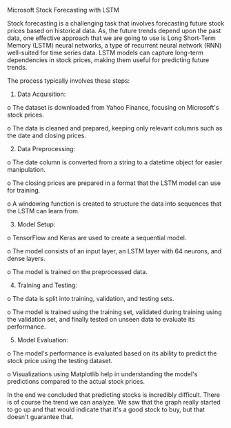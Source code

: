 Microsoft Stock Forecasting with LSTM

Stock forecasting is a challenging task that involves forecasting future stock prices based on historical data. As, the future trends depend upon the past data, one effective approach that we are going to use is Long Short-Term Memory (LSTM) neural networks, a type of recurrent neural network (RNN) well-suited for time series data. LSTM models can capture long-term dependencies in stock prices, making them useful for predicting future trends.

The process typically involves these steps:

1.	Data Acquisition:
	
o	The dataset is downloaded from Yahoo Finance, focusing on Microsoft's stock prices.

o	The data is cleaned and prepared, keeping only relevant columns such as the date and closing prices.

2.	Data Preprocessing:

o	The date column is converted from a string to a datetime object for easier manipulation.

o	The closing prices are prepared in a format that the LSTM model can use for training.

o	A windowing function is created to structure the data into sequences that the LSTM can learn from.

3.	Model Setup:

o	TensorFlow and Keras are used to create a sequential model.

o	The model consists of an input layer, an LSTM layer with 64 neurons, and dense layers.

o	The model is trained on the preprocessed data.

4.	Training and Testing:

o	The data is split into training, validation, and testing sets.

o	The model is trained using the training set, validated during training using the validation set, and finally tested on unseen data to evaluate its performance.

5.	Model Evaluation:

o	The model's performance is evaluated based on its ability to predict the stock price using the testing dataset.

o	Visualizations using Matplotlib help in understanding the model's predictions compared to the actual stock prices.

In the end we concluded that predicting stocks is incredibly difficult. There is of course the trend we can analyze. We saw that the graph really started to go up and that would indicate that it's a good stock to buy, but that doesn't guarantee that.

